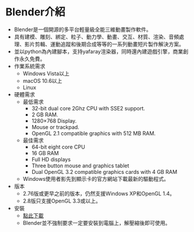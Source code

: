 # Blender介紹

* Blender是一個開源的多平台輕量級全能三維動畫製作軟件。
* 具有建模、雕刻、綁定、粒子、動力學、動畫、交互、材質、渲染、音頻處理、影片剪輯、運動追蹤和後期合成等等的一系列動畫短片製作解決方案。
* 並以python為內建腳本，支持yafaray渲染器，同時還內建遊戲引擎，商業創作永久免費。
* 作業系統需求
  * Windows Vista以上
  * macOS 10.6以上
  * Linux
* 硬體需求
  * 最低需求
    * 32-bit dual core 2Ghz CPU with SSE2 support.
    * 2 GB RAM.
    * 1280×768 Display.
    * Mouse or trackpad.
    * OpenGL 2.1 compatible graphics with 512 MB RAM.
  * 最佳需求
    * 64-bit eight core CPU
    * 16 GB RAM
    * Full HD displays
    * Three button mouse and graphics tablet
    * Dual OpenGL 3.2 compatible graphics cards with 4 GB RAM
  * Windows使用者影先到顯示卡的官方網站下載最新的驅動程式。
* 版本
  * 2.76版或更早之前的版本，仍然支援Windows XP和OpenGL 1.4。
  * 2.8版只支援OpenGL 3.3或以上。
* 安裝
  * [點此下載](https://www.blender.org/download/)
  * Blender並不強制要求一定要安裝到電腦上，解壓縮後即可使用。



